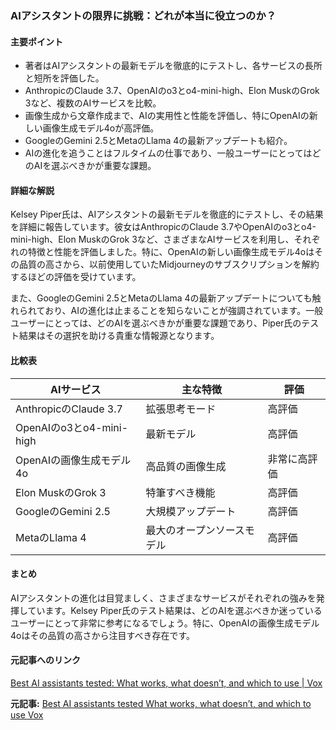### AIアシスタントの限界に挑戦：どれが本当に役立つのか？

#### 主要ポイント
- 著者はAIアシスタントの最新モデルを徹底的にテストし、各サービスの長所と短所を評価した。
- AnthropicのClaude 3.7、OpenAIのo3とo4-mini-high、Elon MuskのGrok 3など、複数のAIサービスを比較。
- 画像生成から文章作成まで、AIの実用性と性能を評価し、特にOpenAIの新しい画像生成モデル4oが高評価。
- GoogleのGemini 2.5とMetaのLlama 4の最新アップデートも紹介。
- AIの進化を追うことはフルタイムの仕事であり、一般ユーザーにとってはどのAIを選ぶべきかが重要な課題。

#### 詳細な解説
Kelsey Piper氏は、AIアシスタントの最新モデルを徹底的にテストし、その結果を詳細に報告しています。彼女はAnthropicのClaude 3.7やOpenAIのo3とo4-mini-high、Elon MuskのGrok 3など、さまざまなAIサービスを利用し、それぞれの特徴と性能を評価しました。特に、OpenAIの新しい画像生成モデル4oはその品質の高さから、以前使用していたMidjourneyのサブスクリプションを解約するほどの評価を受けています。

また、GoogleのGemini 2.5とMetaのLlama 4の最新アップデートについても触れられており、AIの進化は止まることを知らないことが強調されています。一般ユーザーにとっては、どのAIを選ぶべきかが重要な課題であり、Piper氏のテスト結果はその選択を助ける貴重な情報源となります。

#### 比較表
| AIサービス | 主な特徴 | 評価 |
|---|---|---|
| AnthropicのClaude 3.7 | 拡張思考モード | 高評価 |
| OpenAIのo3とo4-mini-high | 最新モデル | 高評価 |
| OpenAIの画像生成モデル4o | 高品質の画像生成 | 非常に高評価 |
| Elon MuskのGrok 3 | 特筆すべき機能 | 高評価 |
| GoogleのGemini 2.5 | 大規模アップデート | 高評価 |
| MetaのLlama 4 | 最大のオープンソースモデル | 高評価 |

#### まとめ
AIアシスタントの進化は目覚ましく、さまざまなサービスがそれぞれの強みを発揮しています。Kelsey Piper氏のテスト結果は、どのAIを選ぶべきか迷っているユーザーにとって非常に参考になるでしょう。特に、OpenAIの画像生成モデル4oはその品質の高さから注目すべき存在です。

#### 元記事へのリンク
[Best AI assistants tested: What works, what doesn’t, and which to use | Vox](https://www.vox.com/future-perfect/2025/5/12/24765436/best-ai-assistants-tested-what-works-what-doesnt-and-which-to-use)

**元記事:** [Best AI assistants tested What works, what doesn’t, and which to use Vox](https://www.vox.com/future-perfect/411924/artificial-intelligence-chatbots-openai-chatgpt-anthropic-google-gemini-claude-grok)